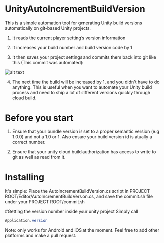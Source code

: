 # UnityAutoIncrementBuildVersion
This is a simple automation tool for generating Unity build versions automatically on git-based Unity projects. 

1) It reads the current player setting's version information

2) It increases your build number and build version code by 1

3) It then saves your project settings and commits them back into git like this (This commit was automated):

![alt text](http://i.imgur.com/05rhU1w.png "Commit back")

4) The next time the build will be increased by 1, and you didn't have to do anything. This is useful when you want to automate your Unity build process and need to ship a lot of different versions quickly through cloud build.

# Before you start

1) Ensure that your bundle version is set to a proper semantic version (e.g 1.0.0) and not a 1.0 or 1. Also ensure your build version id is atually a correct number.

2) Ensure that your unity cloud build authorization has access to write to git as well as read from it.

# Installing
It's simple: Place the AutoIncrementBuildVersion.cs script in PROJECT ROOT/Editor/AutoIncrementBuildVersion.cs, and save the commit.sh file under your PROJECT ROOT/commit.sh

#Getting the version number inside your unity project
Simply call 

```C#
Application.version
```

Note: only works for Android and iOS at the moment. Feel free to add other platforms and make a pull request.
